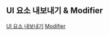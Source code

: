 ## UI 요소 내보내기 & Modifier
[UI 요소 내보내기](https://gabby-mail-29f.notion.site/Compose-UI-dbfa88d05fb643bbb3ff533ec8c3c3e6)
[Modifier](https://gabby-mail-29f.notion.site/a769c17d6c11442bb01573a593af4245)